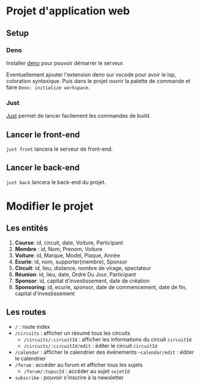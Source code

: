 # Projet d'application web

## Setup

### Deno

Installer [deno](https://docs.deno.com/runtime/getting_started/installation/)
pour pouvoir démarrer le serveur.

Eventuellement ajouter l'extension deno sur vscode pour avoir le lsp, coloration
syntaxique. Puis dans le projet ouvrir la palette de commande et faire
`Deno: initialize workspace`.

### Just

[Just](https://github.com/casey/just) permet de lancer facilement les commandes
de build.

## Lancer le front-end

`just front` lancera le serveur de front-end.

## Lancer le back-end

`just back` lancera le back-end du projet.

# Modifier le projet

## Les entités

1. **Course**: id, circuit, date, Voiture, Participant
2. **Membre** : id, Nom, Prenom, Voiture
3. **Voiture**: id, Marque, Model, Plaque, Année
4. **Ecurie**: id, nom, supporter(membre), Sponsor
5. **Circuit**: id, lieu, distance, nombre de virage, spectateur
6. **Réunion**: id, lieu, date, Ordre Du Jour, Participant
7. **Sponsor**: id, capital d'investissement, date de création
8. **Sponsoring**: id, ecurie, sponsor, date de commencement, date de fin,
   capital d'investissement

## Les routes

- `/` : route index
- `/circuits` : afficher un résumé tous les circuits
  - `/circuits/:circuitId` : afficher les informations du circuit `circuitId`
  - `/circuits/:circuitId/edit` : éditer le circuit `circuitId`
- `/calendar` : afficher le calendrier des événements -`calendar/edit` : éditer
  le calendrier
- `/forum` : accéder au forum et afficher tous les sujets
  - `/forum/:topucId` : accéder au sujet `sujetId`
- `subscribe` : pouvoir s'inscrire à la newsletter
